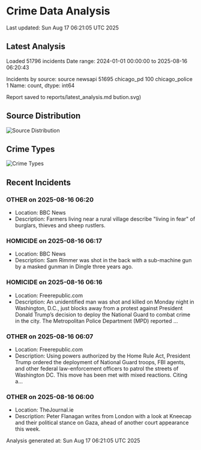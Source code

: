 # Crime Data Analysis
Last updated: Sun Aug 17 06:21:05 UTC 2025

## Latest Analysis

Loaded 51796 incidents
Date range: 2024-01-01 00:00:00 to 2025-08-16 06:20:43

Incidents by source:
source
newsapi           51695
chicago_pd          100
chicago_police        1
Name: count, dtype: int64

Report saved to reports/latest_analysis.md
bution.svg)

## Source Distribution
![Source Distribution](images/source_distribution.svg)

## Crime Types
![Crime Types](images/crime_types.svg)

## Recent Incidents

### OTHER on 2025-08-16 06:20
- Location: BBC News
- Description: Farmers living near a rural village describe "living in fear" of burglars, thieves and sheep rustlers.


### HOMICIDE on 2025-08-16 06:17
- Location: BBC News
- Description: Sam Rimmer was shot in the back with a sub-machine gun by a masked gunman in Dingle three years ago.


### HOMICIDE on 2025-08-16 06:16
- Location: Freerepublic.com
- Description: An unidentified man was shot and killed on Monday night in Washington, D.C., just blocks away from a protest against President Donald Trump’s decision to deploy the National Guard to combat crime in the city. The Metropolitan Police Department (MPD) reported …


### OTHER on 2025-08-16 06:07
- Location: Freerepublic.com
- Description: Using powers authorized by the Home Rule Act, President Trump ordered the deployment of National Guard troops, FBI agents, and other federal law-enforcement officers to patrol the streets of Washington DC. This move has been met with mixed reactions. Citing a…


### OTHER on 2025-08-16 06:00
- Location: TheJournal.ie
- Description: Peter Flanagan writes from London with a look at Kneecap and their political stance on Gaza, ahead of another court appearance this week.

Analysis generated at: Sun Aug 17 06:21:05 UTC 2025

